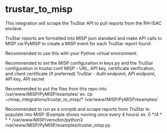 # trustar_to_misp

This integration will scrape the TruStar API to pull reports from the RH-ISAC enclave.

TruStar reports are formatted into MISP json standard and make API calls to MISP via PyMISP to create a MISP event for each TruStar report found.

Recommended to use this with your Python virtual environment.

Recommended to set the MISP configuration in keys.py and the TruStar configuration in trustar.conf
  MISP - URL, API key, certificate verification, and client certificate (if preferred)
  TruStar - Auth endpoint, API endpoint, API key, API secret

Recommended to put the files from this repo into /var/www/MISP/PyMISP/examples/
  ex. cp ~/misp_integrations/trustar_to_misp/* /var/www/MISP/PyMISP/examples/

Recommended to run as a cronjob and scrape reports from TruStar to populate into MISP (Example shows running once every 4 hours)
  ex. 0 */4 * * * /var/www/MISP/venv/bin/python3 /var/www/MISP/PyMISP/examples/trustar_misp.py
  
